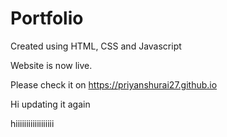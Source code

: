 # Portfolio
Created using HTML, CSS and Javascript

Website is now live.

Please check it on https://priyanshurai27.github.io

Hi updating it again

hiiiiiiiiiiiiiiiiii